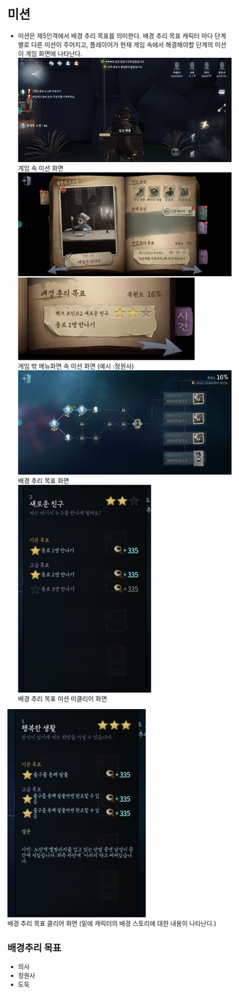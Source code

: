 # 미션
+ 미션은 제5인격에서 배경 추리 목표를 의미한다. 배경 추리 목표 캐릭터 마다 단계별로 다른 미션이 주어지고, 플레이어가 현재 게임 속에서 해결해야할 단계의 미션이 게임 화면에 나타난다.
![미션 화면](https://github.com/straipe/2018920028-intro/blob/master/%EC%A0%9C5%EC%9D%B8%EA%B2%A9%20%EC%97%AD%EA%B8%B0%ED%9A%8D%EC%84%9C%20-%20%EA%B2%8C%EC%9E%84%EC%8A%A4%ED%86%A0%EB%A6%AC/%EA%B2%8C%EC%9E%84%20%EC%8A%A4%ED%86%A0%EB%A6%AC%20md%20%ED%8C%8C%EC%9D%BC%20%EC%9E%90%EB%A3%8C%20%EB%AA%A8%EC%9D%8C/%EB%AF%B8%EC%85%98%20%ED%99%94%EB%A9%B4.jpg)  
게임 속 미션 화면
![캐릭터 재구성](https://github.com/straipe/2018920028-intro/blob/master/%EC%A0%9C5%EC%9D%B8%EA%B2%A9%20%EC%97%AD%EA%B8%B0%ED%9A%8D%EC%84%9C%20-%20%EA%B2%8C%EC%9E%84%EC%8A%A4%ED%86%A0%EB%A6%AC/%EA%B2%8C%EC%9E%84%20%EC%8A%A4%ED%86%A0%EB%A6%AC%20md%20%ED%8C%8C%EC%9D%BC%20%EC%9E%90%EB%A3%8C%20%EB%AA%A8%EC%9D%8C/%EC%BA%90%EB%A6%AD%ED%84%B0%20%EC%9E%AC%EA%B5%AC%EC%84%B11.jpg)
![배경 추리 목표2 - 정원사](https://github.com/straipe/2018920028-intro/blob/master/%EC%A0%9C5%EC%9D%B8%EA%B2%A9%20%EC%97%AD%EA%B8%B0%ED%9A%8D%EC%84%9C%20-%20%EA%B2%8C%EC%9E%84%EC%8A%A4%ED%86%A0%EB%A6%AC/%EA%B2%8C%EC%9E%84%20%EC%8A%A4%ED%86%A0%EB%A6%AC%20md%20%ED%8C%8C%EC%9D%BC%20%EC%9E%90%EB%A3%8C%20%EB%AA%A8%EC%9D%8C/%EB%B0%B0%EA%B2%BD%20%EC%B6%94%EB%A6%AC%20%EB%AA%A9%ED%91%9C2%20-%20%EC%A0%95%EC%9B%90%EC%82%AC.jpg)  
게임 밖 메뉴화면 속 미션 화면  (예시 :정원사)
![배경 추리 목표 화면](https://github.com/straipe/2018920028-intro/blob/master/%EC%A0%9C5%EC%9D%B8%EA%B2%A9%20%EC%97%AD%EA%B8%B0%ED%9A%8D%EC%84%9C%20-%20%EA%B2%8C%EC%9E%84%EC%8A%A4%ED%86%A0%EB%A6%AC/%EA%B2%8C%EC%9E%84%20%EC%8A%A4%ED%86%A0%EB%A6%AC%20md%20%ED%8C%8C%EC%9D%BC%20%EC%9E%90%EB%A3%8C%20%EB%AA%A8%EC%9D%8C/%EB%B0%B0%EA%B2%BD%20%EC%B6%94%EB%A6%AC%20%EB%AA%A9%ED%91%9C%20%ED%99%94%EB%A9%B4.jpg)  
배경 추리 목표 화면  
![배경 추리 목표 미션 미클리어](https://github.com/straipe/2018920028-intro/blob/master/%EC%A0%9C5%EC%9D%B8%EA%B2%A9%20%EC%97%AD%EA%B8%B0%ED%9A%8D%EC%84%9C%20-%20%EA%B2%8C%EC%9E%84%EC%8A%A4%ED%86%A0%EB%A6%AC/%EA%B2%8C%EC%9E%84%20%EC%8A%A4%ED%86%A0%EB%A6%AC%20md%20%ED%8C%8C%EC%9D%BC%20%EC%9E%90%EB%A3%8C%20%EB%AA%A8%EC%9D%8C/%EB%B0%B0%EA%B2%BD%20%EC%B6%94%EB%A6%AC%20%EB%AA%A9%ED%91%9C%20%EB%AF%B8%EC%85%98%20%EB%AF%B8%ED%81%B4%EB%A6%AC%EC%96%B4.jpg)  
배경 추리 목표 미션 미클리어 화면  

![배경 추리 목표 클리어](https://github.com/straipe/2018920028-intro/blob/master/%EC%A0%9C5%EC%9D%B8%EA%B2%A9%20%EC%97%AD%EA%B8%B0%ED%9A%8D%EC%84%9C%20-%20%EA%B2%8C%EC%9E%84%EC%8A%A4%ED%86%A0%EB%A6%AC/%EA%B2%8C%EC%9E%84%20%EC%8A%A4%ED%86%A0%EB%A6%AC%20md%20%ED%8C%8C%EC%9D%BC%20%EC%9E%90%EB%A3%8C%20%EB%AA%A8%EC%9D%8C/%EB%B0%B0%EA%B2%BD%20%EC%B6%94%EB%A6%AC%20%EB%AA%A9%ED%91%9C%20%ED%81%B4%EB%A6%AC%EC%96%B4.jpg)  
배경 추리 목표 클리어 화면 (밑에 캐릭터의 배경 스토리에 대한 내용이 나타난다.)  

## 배경추리 목표
* 의사
* 정원사
* 도둑
